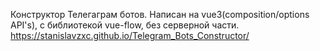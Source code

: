 Конструктор Телегаграм ботов.
Написан на vue3(composition/options API's), с библиотекой vue-flow, без серверной части.
https://stanislavzxc.github.io/Telegram_Bots_Constructor/
